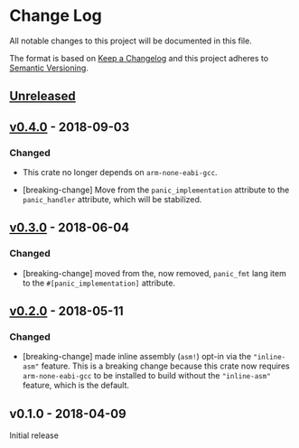 # Change Log

All notable changes to this project will be documented in this file.

The format is based on [Keep a Changelog](http://keepachangelog.com/)
and this project adheres to [Semantic Versioning](http://semver.org/).

## [Unreleased]

## [v0.4.0] - 2018-09-03

### Changed

- This crate no longer depends on `arm-none-eabi-gcc`.

- [breaking-change] Move from the `panic_implementation` attribute to the
  `panic_handler` attribute, which will be stabilized.

## [v0.3.0] - 2018-06-04

### Changed

- [breaking-change] moved from the, now removed, `panic_fmt` lang item to the
  `#[panic_implementation]` attribute.

## [v0.2.0] - 2018-05-11

### Changed

- [breaking-change] made inline assembly (`asm!`) opt-in via the `"inline-asm"` feature. This is a
  breaking change because this crate now requires `arm-none-eabi-gcc` to be installed to build
  without the `"inline-asm"` feature, which is the default.

## v0.1.0 - 2018-04-09

Initial release

[Unreleased]: https://github.com/rust-embedded/panic-semihosting/compare/v0.4.0...HEAD
[v0.4.0]: https://github.com/rust-embedded/panic-semihosting/compare/v0.3.0...v0.4.0
[v0.3.0]: https://github.com/rust-embedded/panic-semihosting/compare/v0.2.0...v0.3.0
[v0.2.0]: https://github.com/rust-embedded/panic-semihosting/compare/v0.1.0...v0.2.0
